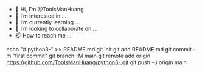 - 👋 Hi, I’m @ToolsManHuang
- 👀 I’m interested in ...
- 🌱 I’m currently learning ...
- 💞️ I’m looking to collaborate on ...
- 📫 How to reach me ...

<!---
ToolsManHuang/ToolsManHuang is a ✨ special ✨ repository because its `README.md` (this file) appears on your GitHub profile.
You can click the Preview link to take a look at your changes.
--->
echo "# python3-" >> README.md
git init
git add README.md
git commit -m "first commit"
git branch -M main
git remote add origin https://github.com/ToolsManHuang/python3-.git
git push -u origin main
